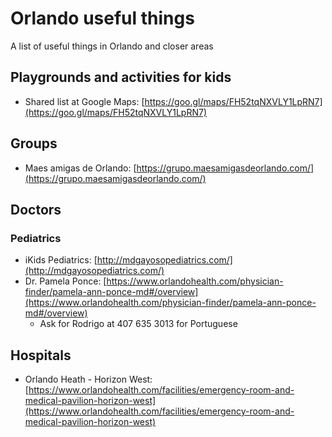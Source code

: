 # Orlando useful things
A list of useful things in Orlando and closer areas

## Playgrounds and activities for kids

* Shared list at Google Maps: [https://goo.gl/maps/FH52tqNXVLY1LpRN7](https://goo.gl/maps/FH52tqNXVLY1LpRN7)

## Groups

* Maes amigas de Orlando: [https://grupo.maesamigasdeorlando.com/](https://grupo.maesamigasdeorlando.com/)

## Doctors

### Pediatrics

* iKids Pediatrics: [http://mdgayosopediatrics.com/](http://mdgayosopediatrics.com/)
* Dr. Pamela Ponce: [https://www.orlandohealth.com/physician-finder/pamela-ann-ponce-md#/overview](https://www.orlandohealth.com/physician-finder/pamela-ann-ponce-md#/overview)
  * Ask for Rodrigo at 407 635 3013 for Portuguese



## Hospitals

* Orlando Heath - Horizon West: [https://www.orlandohealth.com/facilities/emergency-room-and-medical-pavilion-horizon-west](https://www.orlandohealth.com/facilities/emergency-room-and-medical-pavilion-horizon-west)
